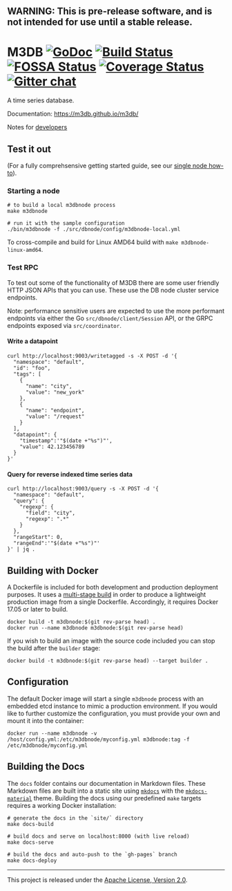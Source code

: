 ## WARNING: This is pre-release software, and is not intended for use until a stable release.

# M3DB [![GoDoc][doc-img]][doc] [![Build Status][ci-img]][ci] [![FOSSA Status](https://app.fossa.io/api/projects/git%2Bgithub.com%2Fm3db%2Fm3db.svg?type=shield)](https://app.fossa.io/projects/git%2Bgithub.com%2Fm3db%2Fm3db?ref=badge_shield) [![Coverage Status](https://codecov.io/gh/m3db/m3/branch/master/graph/badge.svg)](https://codecov.io/gh/m3db/m3) [![Gitter chat][gitter-img]](https://gitter.im/m3db/Lobby)

A time series database.

Documentation: https://m3db.github.io/m3db/

Notes for [developers]

[developers]: https://github.com/m3db/m3/blob/master/DEVELOPER.md

## Test it out

(For a fully comprehsensive getting started guide, see our [single node how-to](https://m3db.github.io/m3db/how_to/single_node/)).

### Starting a node

```
# to build a local m3dbnode process
make m3dbnode

# run it with the sample configuration
./bin/m3dbnode -f ./src/dbnode/config/m3dbnode-local.yml
```

To cross-compile and build for Linux AMD64 build with `make m3dbnode-linux-amd64`.

### Test RPC

To test out some of the functionality of M3DB there are some user friendly HTTP JSON APIs that you can use.  These use the DB node cluster service endpoints.

Note: performance sensitive users are expected to use the more performant endpoints via either the Go `src/dbnode/client/Session` API, or the GRPC endpoints exposed via `src/coordinator`.

#### Write a datapoint

```
curl http://localhost:9003/writetagged -s -X POST -d '{
  "namespace": "default",
  "id": "foo",
  "tags": [
    {
      "name": "city",
      "value": "new_york"
    },
    {
      "name": "endpoint",
      "value": "/request"
    }
  ],
  "datapoint": {
    "timestamp":'"$(date +"%s")"',
    "value": 42.123456789
  }
}'
```

#### Query for reverse indexed time series data

```
curl http://localhost:9003/query -s -X POST -d '{
  "namespace": "default",
  "query": {
    "regexp": {
      "field": "city",
      "regexp": ".*"
    }
  },
  "rangeStart": 0,
  "rangeEnd":'"$(date +"%s")"'
}' | jq .
```

## Building with Docker

A Dockerfile is included for both development and production deployment purposes. It uses a
[multi-stage build](https://docs.docker.com/develop/develop-images/multistage-build/) in order to
produce a lightweight production image from a single Dockerfile. Accordingly, it requires Docker
17.05 or later to build.

```
docker build -t m3dbnode:$(git rev-parse head) .
docker run --name m3dbnode m3dbnode:$(git rev-parse head)
```

If you wish to build an image with the source code included you can stop the build after the
`builder` stage:

```
docker build -t m3dbnode:$(git rev-parse head) --target builder .
```

## Configuration

The default Docker image will start a single `m3dbnode` process with an embedded etcd instance to
mimic a production environment. If you would like to further customize the configuration, you must
provide your own and mount it into the container:

```
docker run --name m3dbnode -v /host/config.yml:/etc/m3dbnode/myconfig.yml m3dbnode:tag -f /etc/m3dbnode/myconfig.yml
```

## Building the Docs

The `docs` folder contains our documentation in Markdown files. These Markdown files are built into a static site using
[`mkdocs`](https://www.mkdocs.org/) with the [`mkdocs-material`](https://squidfunk.github.io/mkdocs-material/) theme.
Building the docs using our predefined `make` targets requires a working Docker installation:

```
# generate the docs in the `site/` directory
make docs-build

# build docs and serve on localhost:8000 (with live reload)
make docs-serve

# build the docs and auto-push to the `gh-pages` branch
make docs-deploy
```

<hr>

This project is released under the [Apache License, Version 2.0](LICENSE).

[doc-img]: https://godoc.org/github.com/m3db/m3?status.svg
[doc]: https://godoc.org/github.com/m3db/m3
[ci-img]: https://semaphoreci.com/api/v1/m3db/m3/branches/master/shields_badge.svg
[ci]: https://semaphoreci.com/m3db/m3
[gitter-img]: https://badges.gitter.im/m3db.png
